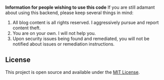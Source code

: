 **Information for people wishing to use this code**
If you are still adamant about using this backend, please keep several things in
mind:

1. All blog content is all rights reserved. I aggressively pursue and report
   content theft.
2. You are on your own. I will not help you.
3. Upon security issues being found and remediated, you will not be notified
   about issues or remediation instructions.

## License

This project is open source and available under the [MIT License](LICENSE).
